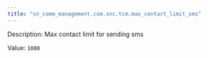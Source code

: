 ```yaml
---
title: "sn_comm_management.com.snc.tcm.max_contact_limit_sms"
---
```


Description: Max contact limit for sending sms

Value: `1000`
